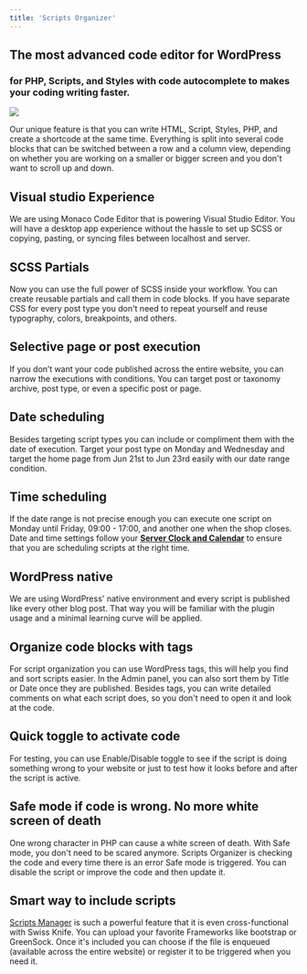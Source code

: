```yaml
---
title: 'Scripts Organizer'
---
```


## The most advanced code editor for WordPress

### for PHP, Scripts, and Styles with code autocomplete to makes your coding writing faster.

![](../../img/Scripts-Organizer.jpg)

Our unique feature is that you can write HTML, Script, Styles, PHP, and create a shortcode at the same time. Everything is split into several code blocks that can be switched between a row and a column view, depending on whether you are working on a smaller or bigger screen and you don't want to scroll up and down.

## Visual studio Experience

We are using Monaco Code Editor that is powering Visual Studio Editor. You will have a desktop app experience without the hassle to set up SCSS or copying, pasting, or syncing files between localhost and server.

## SCSS Partials

Now you can use the full power of SCSS inside your workflow. You can create reusable partials and call them in code blocks. If you have separate CSS for every post type you don't need to repeat yourself and reuse typography, colors, breakpoints, and others.

## Selective page or post execution

If you don’t want your code published across the entire website, you can narrow the executions with conditions. You can target post or taxonomy archive, post type, or even a specific post or page.

## Date scheduling 

Besides targeting script types you can include or compliment them with the date of execution. Target your post type on Monday and Wednesday and target the home page from Jun 21st to Jun 23rd easily with our date range condition.

## Time scheduling

If the date range is not precise enough you can execute one script on Monday until Friday, 09:00 - 17:00, and another one when the shop closes. Date and time settings follow your **[Server Clock and Calendar](https://docs.dplugins.com/docs/scripts-organizer/server-time/)** to ensure that you are scheduling scripts at the right time.

## WordPress native

We are using WordPress' native environment and every script is published like every other blog post. That way you will be familiar with the plugin usage and a minimal learning curve will be applied.

## Organize code blocks with tags

For script organization you can use WordPress tags, this will help you find and sort scripts easier. In the Admin panel, you can also sort them by Title or Date once they are published. Besides tags, you can write detailed comments on what each script does, so you don't need to open it and look at the code.

## Quick toggle to activate code

For testing, you can use Enable/Disable toggle to see if the script is doing something wrong to your website or just to test how it looks before and after the script is active.

## Safe mode if code is wrong. No more white screen of death

One wrong character in PHP can cause a white screen of death. With Safe mode, you don't need to be scared anymore. Scripts Organizer is checking the code and every time there is an error Safe mode is triggered. You can disable the script or improve the code and then update it.

## Smart way to include scripts

[Scripts Manager](https://docs.dplugins.com/docs/scripts-organizer/scripts-manager/) is such a powerful feature that it is even cross-functional with Swiss Knife. You can upload your favorite Frameworks like bootstrap or GreenSock. Once it's included you can choose if the file is enqueued (available across the entire website) or register it to be triggered when you need it.
